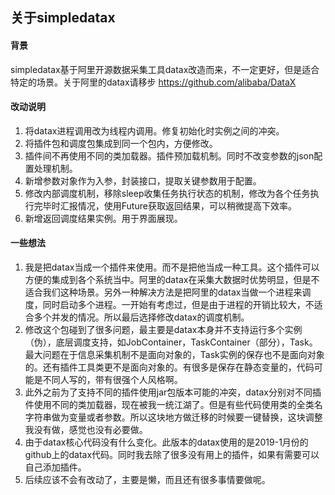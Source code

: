 ## 关于simpledatax
#### 背景
simpledatax基于阿里开源数据采集工具datax改造而来，不一定更好，但是适合特定的场景。关于阿里的datax请移步 https://github.com/alibaba/DataX  

#### 改动说明
1. 将datax进程调用改为线程内调用。修复初始化时实例之间的冲突。
2. 将插件包和调度包集成到同一个包内，方便修改。
3. 插件间不再使用不同的类加载器。插件预加载机制。同时不改变参数的json配置处理机制。
4. 新增参数对象作为入参，封装接口，提取关键参数用于配置。
5. 修改内部调度机制，移除sleep收集任务执行状态的机制，修改为各个任务执行完毕时汇报情况，使用Future获取返回结果，可以稍微提高下效率。
6. 新增返回调度结果实例。用于界面展现。

#### 一些想法
1. 我是把datax当成一个插件来使用。而不是把他当成一种工具。这个插件可以方便的集成到各个系统当中。阿里的datax在采集大数据时优势明显，但是不适合我们这种场景。另外一种解决方法是把阿里的datax当做一个进程来调度，同时启动多个进程。一开始有考虑过，但是由于进程的开销比较大，不适合多个并发的情况。所以最后选择修改datax的调度机制。
2. 修改这个包碰到了很多问题，最主要是datax本身并不支持运行多个实例（伪），底层调度支持，如JobContainer，TaskContainer（部分），Task。最大问题在于信息采集机制不是面向对象的，Task实例的保存也不是面向对象的。还有插件工具类更不是面向对象的。有很多是保存在静态变量的，代码可能是不同人写的，带有很强个人风格啊。
3. 此外之前为了支持不同的插件使用jar包版本可能的冲突，datax分别对不同插件使用不同的类加载器，现在被我一统江湖了。但是有些代码使用类的全类名字符串做为变量或者参数。所以这块地方做迁移的时候要一键替换，这块调整我没有做，感觉也没有必要做。
4. 由于datax核心代码没有什么变化。此版本的datax使用的是2019-1月份的github上的datax代码。同时我去除了很多没有用上的插件，如果有需要可以自己添加插件。
5. 后续应该不会有改动了，主要是懒，而且还有很多事情要做呢。